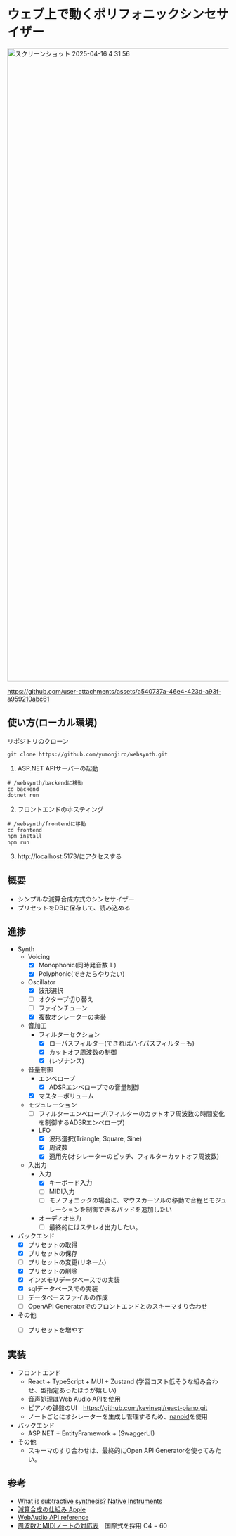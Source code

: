 
# ウェブ上で動くポリフォニックシンセサイザー

<img width="1440" alt="スクリーンショット 2025-04-16 4 31 56" src="https://github.com/user-attachments/assets/5c66fd54-a91b-476f-ae5d-6f2caaf38e58" />

https://github.com/user-attachments/assets/a540737a-46e4-423d-a93f-a959210abc61

## 使い方(ローカル環境)
リポジトリのクローン
```
git clone https://github.com/yumonjiro/websynth.git
```
1. ASP.NET APIサーバーの起動
```
# /websynth/backendに移動
cd backend
dotnet run
```
2. フロントエンドのホスティング
```
# /websynth/frontendに移動
cd frontend
npm install
npm run
```
3. http://localhost:5173/にアクセスする

## 概要
- シンプルな減算合成方式のシンセサイザー
- プリセットをDBに保存して、読み込める


## 進捗
- Synth
    - Voicing
        - [x] Monophonic(同時発音数１)
        - [x] Polyphonic(できたらやりたい)
    - Oscillator
        - [x] 波形選択
        - [ ] オクターブ切り替え
        - [ ] ファインチューン
        - [x] 複数オシレーターの実装

    - 音加工  
        - フィルターセクション  
            - [x] ローパスフィルター(できればハイパスフィルターも)
            - [x] カットオフ周波数の制御  
            - [x] (レゾナンス) 
    - 音量制御  
        - エンベロープ  
            - [x] ADSRエンベロープでの音量制御  
        - [x] マスターボリューム  
    - モジュレーション  
        - [ ] フィルターエンベロープ(フィルターのカットオフ周波数の時間変化を制御するADSRエンベロープ)  
        - LFO  
            - [x] 波形選択(Triangle, Square, Sine)  
            - [x] 周波数  
            - [x] 適用先(オシレーターのピッチ、フィルターカットオフ周波数)  
    - 入出力  
        - 入力  
            - [x] キーボード入力  
            - [ ] MIDI入力
            - [ ] モノフォニックの場合に、マウスカーソルの移動で音程とモジュレーションを制御できるパッドを追加したい
        - オーディオ出力  
            - [ ] 最終的にはステレオ出力したい。  

- バックエンド
    - [x] プリセットの取得
    - [x] プリセットの保存
    - [ ] プリセットの変更(リネーム)
    - [x] プリセットの削除
    - [x] インメモリデータベースでの実装
    - [x] sqlデータベースでの実装
    - [ ] データベースファイルの作成
    - [ ] OpenAPI Generatorでのフロントエンドとのスキーマすり合わせ
- その他
    - [ ] プリセットを増やす


## 実装
- フロントエンド  
  - React + TypeScript + MUI + Zustand  (学習コスト低そうな組み合わせ、型指定あったほうが嬉しい)
  - 音声処理はWeb Audio APIを使用
  - ピアノの鍵盤のUI　https://github.com/kevinsqi/react-piano.git
  - ノートごとにオシレーターを生成し管理するため、[nanoid](https://github.com/ai/nanoid)を使用
- バックエンド  
  - ASP.NET + EntityFramework + (SwaggerUI)
- その他
  - スキーマのすり合わせは、最終的にOpen API Generatorを使ってみたい。
 
## 参考  
* [What is subtractive synthesis? Native Instruments](https://blog.native-instruments.com/subtractive-synthesis/)  
* [減算合成の仕組み Apple](https://support.apple.com/ja-jp/guide/logicpro/lgsife41a22f/11.1/mac/14.6) 
* [WebAudio API reference](https://developer.mozilla.org/ja/docs/Web/API/Web_Audio_API/Using_Web_Audio_API)
* [周波数とMIDIノートの対応表](https://www.asahi-net.or.jp/~hb9t-ktd/music/Japan/Research/DTM/freq_map.html)　国際式を採用 C4 = 60
